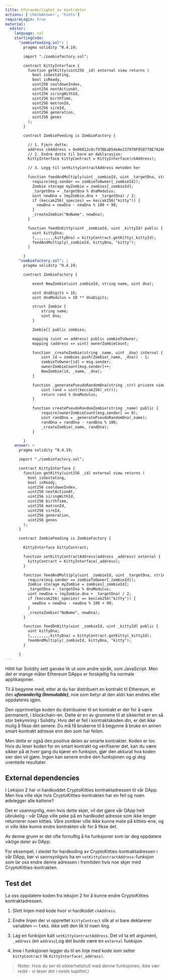 ```yaml
---
title: Uforanderlighet av kontrakter
actions: ['checkAnswer', 'hints']
requireLogin: true
material:
  editor:
    language: sol
    startingCode:
      "zombiefeeding.sol": |
        pragma solidity ^0.4.19;

        import "./zombiefactory.sol";

        contract KittyInterface {
          function getKitty(uint256 _id) external view returns (
            bool isGestating,
            bool isReady,
            uint256 cooldownIndex,
            uint256 nextActionAt,
            uint256 siringWithId,
            uint256 birthTime,
            uint256 matronId,
            uint256 sireId,
            uint256 generation,
            uint256 genes
          );
        }

        contract ZombieFeeding is ZombieFactory {

          // 1. Fjern dette:
          address ckAddress = 0x06012c8cf97BEaD5deAe237070F9587f8E7A266d;
          // 2. Endre dette til bare en deklarasjon:
          KittyInterface kittyContract = KittyInterface(ckAddress);

          // 3. Legg til setKittyContractAddress metoden her

          function feedAndMultiply(uint _zombieId, uint _targetDna, string _species) public {
            require(msg.sender == zombieToOwner[_zombieId]);
            Zombie storage myZombie = zombies[_zombieId];
            _targetDna = _targetDna % dnaModulus;
            uint newDna = (myZombie.dna + _targetDna) / 2;
            if (keccak256(_species) == keccak256("kitty")) {
              newDna = newDna - newDna % 100 + 99;
            }
            _createZombie("NoName", newDna);
          }

          function feedOnKitty(uint _zombieId, uint _kittyId) public {
            uint kittyDna;
            (,,,,,,,,,kittyDna) = kittyContract.getKitty(_kittyId);
            feedAndMultiply(_zombieId, kittyDna, "kitty");
          }

        }
      "zombiefactory.sol": |
        pragma solidity ^0.4.19;

        contract ZombieFactory {

            event NewZombie(uint zombieId, string name, uint dna);

            uint dnaDigits = 16;
            uint dnaModulus = 10 ** dnaDigits;

            struct Zombie {
                string name;
                uint dna;
            }

            Zombie[] public zombies;

            mapping (uint => address) public zombieToOwner;
            mapping (address => uint) ownerZombieCount;

            function _createZombie(string _name, uint _dna) internal {
                uint id = zombies.push(Zombie(_name, _dna)) - 1;
                zombieToOwner[id] = msg.sender;
                ownerZombieCount[msg.sender]++;
                NewZombie(id, _name, _dna);
            }

            function _generatePseudoRandomDna(string _str) private view returns (uint) {
                uint rand = uint(keccak256(_str));
                return rand % dnaModulus;
            }

            function createPseudoRandomZombie(string _name) public {
                require(ownerZombieCount[msg.sender] == 0);
                uint randDna = _generatePseudoRandomDna(_name);
                randDna = randDna - randDna % 100;
                _createZombie(_name, randDna);
            }

        }
    answer: >
      pragma solidity ^0.4.19;

      import "./zombiefactory.sol";

      contract KittyInterface {
        function getKitty(uint256 _id) external view returns (
          bool isGestating,
          bool isReady,
          uint256 cooldownIndex,
          uint256 nextActionAt,
          uint256 siringWithId,
          uint256 birthTime,
          uint256 matronId,
          uint256 sireId,
          uint256 generation,
          uint256 genes
        );
      }

      contract ZombieFeeding is ZombieFactory {

        KittyInterface kittyContract;

        function setKittyContractAddress(address _address) external {
          kittyContract = KittyInterface(_address);
        }

        function feedAndMultiply(uint _zombieId, uint _targetDna, string _species) public {
          require(msg.sender == zombieToOwner[_zombieId]);
          Zombie storage myZombie = zombies[_zombieId];
          _targetDna = _targetDna % dnaModulus;
          uint newDna = (myZombie.dna + _targetDna) / 2;
          if (keccak256(_species) == keccak256("kitty")) {
            newDna = newDna - newDna % 100 + 99;
          }
          _createZombie("NoName", newDna);
        }

        function feedOnKitty(uint _zombieId, uint _kittyId) public {
          uint kittyDna;
          (,,,,,,,,,kittyDna) = kittyContract.getKitty(_kittyId);
          feedAndMultiply(_zombieId, kittyDna, "kitty");
        }

      }
---
```


Hittil har Solidity sett ganske lik ut som andre språk, som JavaScript. Men det er mange måter Ethereum DApps er forskjellig fra normale applikasjoner.

Til å begynne med, etter at du har distribuert en kontrakt til Ethereum, er den **_uforanderlig (Immutable)_**, noe som betyr at den aldri kan endres eller oppdateres igjen.

Den opprinnelige koden du distribuerer til en kontrakt er der for å være permanent, i blockchain-en. Dette er en av grunnene til at sikkerhet er en så stor bekymring i Solidity. Hvis det er feil i kontraktskoden din, er det ikke mulig å fikse det senere. Du må få brukerne til å begynne å bruke en annen smart-kontrakt adresse enn den som har feilen.

Men dette er også den positive delen av smarte kontrakter. Koden er lov. Hvis du leser koden for en smart kontrakt og verifiserer det, kan du være sikker på at hver gang du kjører en funksjon, gjør den akkurat hva koden sier den vil gjøre. Ingen kan senere endre den funksjonen og gi deg uventede resultater.

## External dependencies

I Leksjon 2 har vi hardkoddet CryptoKitties kontraktadressen til vår DApp. Men hva ville skje hvis CryptoKitties-kontrakten har en feil og noen ødelegger alle kattene?

Det er usannsynlig, men hvis dette skjer, vil det gjøre vår DApp helt ubrukelig - vår DApp ville peke på en hardkodet adresse som ikke lenger returnerer noen kitties. Våre zombier ville ikke kunne mate på kitties-ene, og vi ville ikke kunne endre kontrakten vår for å fikse det.

Av denne grunn er det ofte fornuftig å ha funksjoner som lar deg oppdatere viktige deler av DApp.

For eksempel, i stedet for hardkoding av CryptoKitties-kontraktadressen i vår DApp, bør vi sannsynligvis ha en `setKittyContractAddress`-funksjon som lar oss endre denne adressen i fremtiden hvis noe skjer med CryptoKitties-kontrakten.

## Test det

La oss oppdatere koden fra leksjon 2 for å kunne endre CryptoKitties kontraktadressen.

1. Slett linjen med kode hvor vi hardkodet `ckAddress`.

2. Endre linjen der vi opprettet `kittyContract` slik at vi bare deklarerer variablen — f.eks. ikke sett den lik til noen ting.

3. Lag en funksjon kalt `setKittyContractAddress`. Det vil ta ett argument, `_address` (en `address`),og det burde være en `external` funksjon.

4. Inne i funksjonen legger du til en linje med kode som setter `kittyContract` lik `KittyInterface(_address)`.

> Noter: Hvis du ser et sikkerhetshull med denne funksjonen, ikke vær redd - vi løser det i neste kapittel;)
